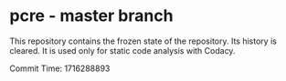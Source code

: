 # pcre - master branch

This repository contains the frozen state of the repository.
Its history is cleared. It is used only for static code
analysis with Codacy.

Commit Time: 1716288893